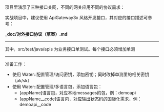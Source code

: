 

项目里演示了三种接口关网，不同的网关应用不同的协议需求：

实战项目中，建议使用 ApiGateway3x 风格开发接口，其对应的接口描述可参考：

**_doc/对外接口协议（草案）.md**


---

其中，src/test/java/apis 为业务接口单测试。每个接口必须增加单测


---

准备工作：

* 使用 Water::配置管理/访问密钥，添加密钥；同时改掉单测里的相关密钥（ak/sk）
* 使用 Water::配置管理/多语言包，添加语言包：
  * [appName]语言包，对应本地messages的包，例：demoapi
  * [appName__code]语言包，对应输出状态码的国际化需求，例：demoapi__code